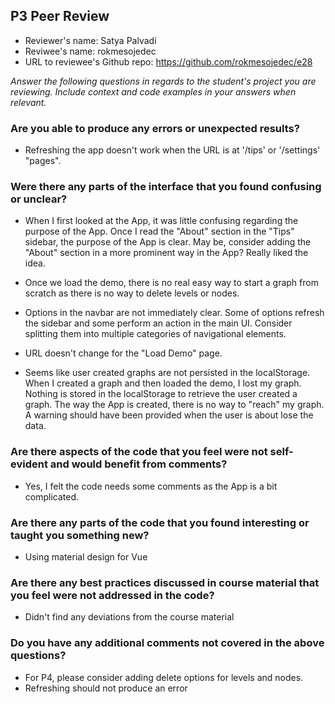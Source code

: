 
## P3 Peer Review

+ Reviewer's name: Satya Palvadi
+ Reviwee's name: rokmesojedec
+ URL to reviewee's Github repo: https://github.com/rokmesojedec/e28

*Answer the following questions in regards to the student's project you are reviewing. Include context and code examples in your answers when relevant.*


### Are you able to produce any errors or unexpected results?
+ Refreshing the app doesn't work when the URL is at '/tips' or '/settings' "pages".

### Were there any parts of the interface that you found confusing or unclear?
+ When I first looked at the App, it was little confusing regarding the purpose of the App. Once I read the "About" section in the "Tips" 
sidebar, the purpose of the App is clear. May be, consider adding the "About" section in a more prominent way in the App? 
Really liked the idea.

+ Once we load the demo, there is no real easy way to start a graph from scratch as there is no way to delete levels or nodes.

+ Options in the navbar are not immediately clear. Some of options refresh the sidebar and some perform an action in the main UI. Consider splitting them into multiple categories of navigational elements.

+ URL doesn't change for the "Load Demo" page.

+ Seems like user created graphs are not persisted in the localStorage. When I created a graph and then loaded the demo, I lost my graph. Nothing is stored in the localStorage to retrieve the user created a graph. The way the App is created, there is no way to "reach" my graph. A warning should have been provided when the user is about lose the data.


### Are there aspects of the code that you feel were not self-evident and would benefit from comments?
+ Yes, I felt the code needs some comments as the App is a bit complicated.

### Are there any parts of the code that you found interesting or taught you something new?
+ Using material design for Vue

### Are there any best practices discussed in course material that you feel were not addressed in the code?
+ Didn't find any deviations from the course material

### Do you have any additional comments not covered in the above questions?
+ For P4, please consider adding delete options for levels and nodes. 
+ Refreshing should not produce an error
